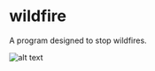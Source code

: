 # wildfire
A program designed to stop wildfires.

![alt text](https://raw.githubusercontent.com/AaditT/wildfire/old/smokey.png)
